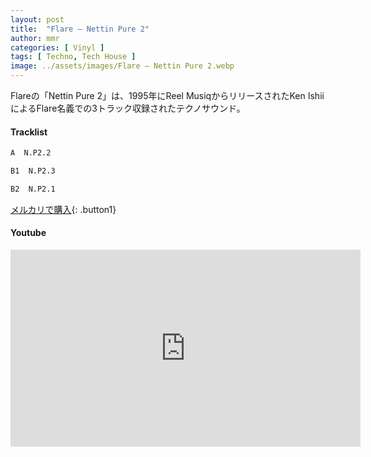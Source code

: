 ```yaml
---
layout: post
title:  "Flare – Nettin Pure 2"
author: mmr
categories: [ Vinyl ]
tags: [ Techno, Tech House ]
image: ../assets/images/Flare – Nettin Pure 2.webp
---
```


Flareの「Nettin Pure 2」は、1995年にReel MusiqからリリースされたKen IshiiによるFlare名義での3トラック収録されたテクノサウンド。


#### Tracklist
```md
A  N.P2.2

B1  N.P2.3

B2  N.P2.1
```

[メルカリで購入](https://jp.mercari.com/item/m61505338916?afid=6142608987){: .button1}

#### Youtube
<iframe width="560" height="315" src="https://www.youtube.com/embed/emv9elv8j7g?si=bKO0x5noj1Db9vGi" title="YouTube video player" frameborder="0" allow="accelerometer; autoplay; clipboard-write; encrypted-media; gyroscope; picture-in-picture; web-share" referrerpolicy="strict-origin-when-cross-origin" allowfullscreen></iframe>